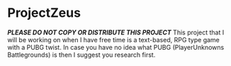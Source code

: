 # ProjectZeus
*****PLEASE DO NOT COPY OR DISTRIBUTE THIS PROJECT*****
This project that I will be working on when I have free time is a text-based, RPG type game with a PUBG twist.
In case you have no idea what PUBG (PlayerUnknowns Battlegrounds) is then I suggest you research first.


